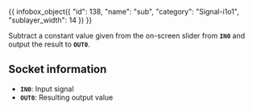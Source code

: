 {{ infobox_object({
	"id": 138,
	"name": "sub",
	"category": "Signal-i1o1",
	"sublayer_width": 14
}) }}

Subtract a constant value given from the on-screen slider from **`IN0`** and output the result to **`OUT0`**.

## Socket information
- **`IN0`**: Input signal
- **`OUT0`**: Resulting output value
